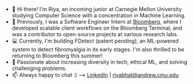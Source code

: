 - 👋 Hi there! I'm Riya, an incoming junior at Carnegie Mellon University studying Computer Science with a concentration in Machine Learning.
- 💼 Previously, I was a Software Engineer Intern at [Bloomberg](https://github.com/bloomberg), where I developed scalable client workflows on the Bloomberg Terminal, and was a contributor to open-source projects at various research labs.
- 💻 Currently, I'm building FDetect (patent pending), an ML-powered system to detect fibromyalgia in its early stages. I'm also thrilled to be returning to Bloomberg this summer!
- 💜 Passionate about increasing diversity in tech, ethical ML, and solving challenging problems.
- 📫 Always happy to chat :) --> [LinkedIn](https://www.linkedin.com/in/riya-bhatia1/) | riyabhat@andrew.cmu.edu
